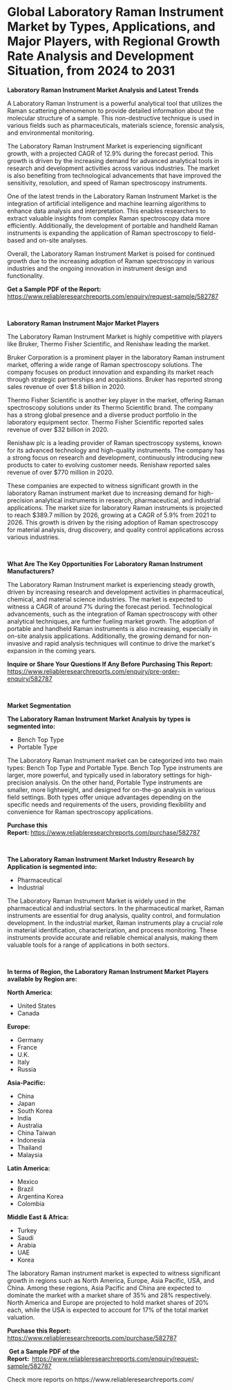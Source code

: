 <p><h1>Global Laboratory Raman Instrument Market by Types, Applications, and Major Players, with Regional Growth Rate Analysis and Development Situation, from 2024 to 2031</h1></p><p><strong>Laboratory Raman Instrument Market Analysis and Latest Trends</strong></p>
<p><p>A Laboratory Raman Instrument is a powerful analytical tool that utilizes the Raman scattering phenomenon to provide detailed information about the molecular structure of a sample. This non-destructive technique is used in various fields such as pharmaceuticals, materials science, forensic analysis, and environmental monitoring.</p><p>The Laboratory Raman Instrument Market is experiencing significant growth, with a projected CAGR of 12.9% during the forecast period. This growth is driven by the increasing demand for advanced analytical tools in research and development activities across various industries. The market is also benefiting from technological advancements that have improved the sensitivity, resolution, and speed of Raman spectroscopy instruments.</p><p>One of the latest trends in the Laboratory Raman Instrument Market is the integration of artificial intelligence and machine learning algorithms to enhance data analysis and interpretation. This enables researchers to extract valuable insights from complex Raman spectroscopy data more efficiently. Additionally, the development of portable and handheld Raman instruments is expanding the application of Raman spectroscopy to field-based and on-site analyses.</p><p>Overall, the Laboratory Raman Instrument Market is poised for continued growth due to the increasing adoption of Raman spectroscopy in various industries and the ongoing innovation in instrument design and functionality.</p></p>
<p><strong>Get a Sample PDF of the Report:&nbsp;</strong> <a href="https://www.reliableresearchreports.com/enquiry/request-sample/582787">https://www.reliableresearchreports.com/enquiry/request-sample/582787</a></p>
<p>&nbsp;</p>
<p><strong>Laboratory Raman Instrument Major Market Players</strong></p>
<p><p>The Laboratory Raman Instrument Market is highly competitive with players like Bruker, Thermo Fisher Scientific, and Renishaw leading the market. </p><p>Bruker Corporation is a prominent player in the laboratory Raman instrument market, offering a wide range of Raman spectroscopy solutions. The company focuses on product innovation and expanding its market reach through strategic partnerships and acquisitions. Bruker has reported strong sales revenue of over $1.8 billion in 2020.</p><p>Thermo Fisher Scientific is another key player in the market, offering Raman spectroscopy solutions under its Thermo Scientific brand. The company has a strong global presence and a diverse product portfolio in the laboratory equipment sector. Thermo Fisher Scientific reported sales revenue of over $32 billion in 2020.</p><p>Renishaw plc is a leading provider of Raman spectroscopy systems, known for its advanced technology and high-quality instruments. The company has a strong focus on research and development, continuously introducing new products to cater to evolving customer needs. Renishaw reported sales revenue of over $770 million in 2020.</p><p>These companies are expected to witness significant growth in the laboratory Raman instrument market due to increasing demand for high-precision analytical instruments in research, pharmaceutical, and industrial applications. The market size for laboratory Raman instruments is projected to reach $389.7 million by 2026, growing at a CAGR of 5.9% from 2021 to 2026. This growth is driven by the rising adoption of Raman spectroscopy for material analysis, drug discovery, and quality control applications across various industries.</p></p>
<p>&nbsp;</p>
<p><strong>What Are The Key Opportunities For Laboratory Raman Instrument Manufacturers?</strong></p>
<p><p>The Laboratory Raman Instrument market is experiencing steady growth, driven by increasing research and development activities in pharmaceutical, chemical, and material science industries. The market is expected to witness a CAGR of around 7% during the forecast period. Technological advancements, such as the integration of Raman spectroscopy with other analytical techniques, are further fueling market growth. The adoption of portable and handheld Raman instruments is also increasing, especially in on-site analysis applications. Additionally, the growing demand for non-invasive and rapid analysis techniques will continue to drive the market's expansion in the coming years.</p></p>
<p><strong>Inquire or Share Your Questions If Any Before Purchasing This Report:</strong> <a href="https://www.reliableresearchreports.com/enquiry/pre-order-enquiry/582787">https://www.reliableresearchreports.com/enquiry/pre-order-enquiry/582787</a></p>
<p>&nbsp;</p>
<p><strong>Market Segmentation</strong></p>
<p><strong>The Laboratory Raman Instrument Market Analysis by types is segmented into:</strong></p>
<p><ul><li>Bench Top Type</li><li>Portable Type</li></ul></p>
<p><p>The Laboratory Raman Instrument market can be categorized into two main types: Bench Top Type and Portable Type. Bench Top Type instruments are larger, more powerful, and typically used in laboratory settings for high-precision analysis. On the other hand, Portable Type instruments are smaller, more lightweight, and designed for on-the-go analysis in various field settings. Both types offer unique advantages depending on the specific needs and requirements of the users, providing flexibility and convenience for Raman spectroscopy applications.</p></p>
<p><strong>Purchase this Report:&nbsp;</strong><a href="https://www.reliableresearchreports.com/purchase/582787">https://www.reliableresearchreports.com/purchase/582787</a></p>
<p>&nbsp;</p>
<p><strong>The Laboratory Raman Instrument Market Industry Research by Application is segmented into:</strong></p>
<p><ul><li>Pharmaceutical</li><li>Industrial</li></ul></p>
<p><p>The Laboratory Raman Instrument Market is widely used in the pharmaceutical and industrial sectors. In the pharmaceutical market, Raman instruments are essential for drug analysis, quality control, and formulation development. In the industrial market, Raman instruments play a crucial role in material identification, characterization, and process monitoring. These instruments provide accurate and reliable chemical analysis, making them valuable tools for a range of applications in both sectors.</p></p>
<p>&nbsp;</p>
<p><strong>In terms of Region, the Laboratory Raman Instrument Market Players available by Region are:</strong></p>
<p>
    <p> <strong> North America: </strong>
        <ul>
            <li>United States</li>
            <li>Canada</li>
        </ul>
        </p> 
    <p> <strong> Europe: </strong>
        <ul>
            <li>Germany</li>
            <li>France</li>
            <li>U.K.</li>
            <li>Italy</li>
            <li>Russia</li>
        </ul>
        </p> 
    <p> <strong> Asia-Pacific: </strong>
        <ul>
            <li>China</li>
            <li>Japan</li>
            <li>South Korea</li>
            <li>India</li>
            <li>Australia</li>
            <li>China Taiwan</li>
            <li>Indonesia</li>
            <li>Thailand</li>
            <li>Malaysia</li>
        </ul>
        </p> 
    <p> <strong> Latin America: </strong>
        <ul>
            <li>Mexico</li>
            <li>Brazil</li>
            <li>Argentina Korea</li>
            <li>Colombia</li>
        </ul>
        </p> 
    <p> <strong> Middle East & Africa: </strong>
        <ul>
            <li>Turkey</li>
            <li>Saudi</li>
            <li>Arabia</li>
            <li>UAE</li>
            <li>Korea</li>
        </ul>
    </p>
    </p>
<p><p>The laboratory Raman instrument market is expected to witness significant growth in regions such as North America, Europe, Asia Pacific, USA, and China. Among these regions, Asia Pacific and China are expected to dominate the market with a market share of 35% and 28% respectively. North America and Europe are projected to hold market shares of 20% each, while the USA is expected to account for 17% of the total market valuation.</p></p>
<p><strong>Purchase this Report: </strong><a href="https://www.reliableresearchreports.com/purchase/582787">https://www.reliableresearchreports.com/purchase/582787</a></p>
<p>&nbsp;<strong>Get a Sample PDF of the Report:&nbsp;&nbsp;</strong><a href="https://www.reliableresearchreports.com/enquiry/request-sample/582787">https://www.reliableresearchreports.com/enquiry/request-sample/582787</a></p>
<p><strong></strong></p>
<p>Check more reports on https://www.reliableresearchreports.com/</p>